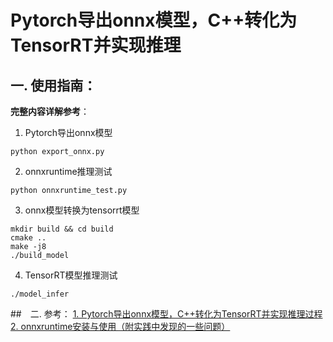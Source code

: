 # Pytorch导出onnx模型，C++转化为TensorRT并实现推理

## 一. 使用指南：
**完整内容详解参考**：

1. Pytorch导出onnx模型
```
python export_onnx.py
```

2. onnxruntime推理测试
```
python onnxruntime_test.py
```

3. onnx模型转换为tensorrt模型
```
mkdir build && cd build
cmake ..
make -j8
./build_model
```

4. TensorRT模型推理测试
```
./model_infer
```

##　二. 参考： 
[1. Pytorch导出onnx模型，C++转化为TensorRT并实现推理过程](https://blog.csdn.net/weixin_44966641/article/details/125472418?utm_medium=distribute.pc_relevant.none-task-blog-2~default~baidujs_title~default-0-125472418-blog-124557053.pc_relevant_default&spm=1001.2101.3001.4242.1&utm_relevant_index=3#t2)
[2. onnxruntime安装与使用（附实践中发现的一些问题）](https://blog.csdn.net/qq_43673118/article/details/123281548)
